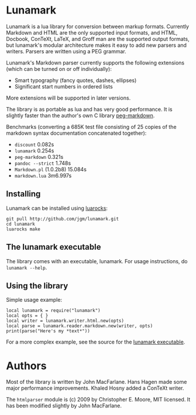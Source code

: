 # Lunamark

Lunamark is a lua library for conversion between markup
formats. Currently Markdown and HTML are the only supported input
formats, and HTML, Docbook, ConTeXt, LaTeX, and Groff man
are the supported output formats, but lunamark's modular
architecture makes it easy to add new parsers and writers.
Parsers are written using a PEG grammar.

Lunamark's Markdown parser currently supports the following
extensions (which can be turned on or off individually):

  - Smart typography (fancy quotes, dashes, ellipses)
  - Significant start numbers in ordered lists

More extensions will be supported in later versions.

The library is as portable as lua and has very good performance.
It is slightly faster than the author's own C library
[peg-markdown](http://github.com/jgm/peg-markdown).

Benchmarks (converting a 685K test file consisting of 25 copies of
the markdown syntax documentation concatenated together):

* `discount` 0.082s
* `lunamark` 0.254s
* `peg-markdown` 0.321s
* `pandoc --strict` 1.748s
* `Markdown.pl` (1.0.2b8) 15.084s
* `markdown.lua` 3m6.997s

## Installing

Lunamark can be installed using [luarocks](http://www.luarocks.org):

    git pull http://github.com/jgm/lunamark.git
    cd lunamark
    luarocks make

## The lunamark executable

The library comes with an executable, lunamark.  For usage
instructions, do `lunamark --help`.

## Using the library

Simple usage example:

    local lunamark = require("lunamark")
    local opts = { }
    local writer = lunamark.writer.html.new(opts)
    local parse = lunamark.reader.markdown.new(writer, opts)
    print(parse("Here's my *text*"))

For a more complex example, see the source for the
[lunamark executable](https://github.com/jgm/lunamark/blob/master/bin/lunamark).

# Authors

Most of the library is written by John MacFarlane.  Hans Hagen
made some major performance improvements.  Khaled Hosny added a
ConTeXt writer.

The `htmlparser` module is (c) 2009 by Christopher E. Moore, MIT licensed.
It has been modified slightly by John MacFarlane.
